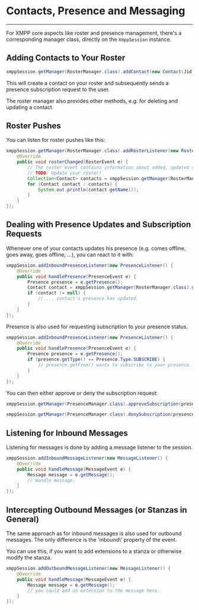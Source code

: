 # Contacts, Presence and Messaging
---

For XMPP core aspects like roster and presence management, there\'s a corresponding manager class, directly on the `XmppSession` instance.

## Adding Contacts to Your Roster

```java
xmppSession.getManager(RosterManager.class).addContact(new Contact(Jid.valueOf("juliet@example.net"), "Juliet"), true, "Hi Juliet, please add me.");
```

This will create a contact on your roster and subsequently sends a presence subscription request to the user.

The roster manager also provides other methods, e.g. for deleting and updating a contact.

## Roster Pushes

You can listen for roster pushes like this:

```java
xmppSession.getManager(RosterManager.class).addRosterListener(new RosterListener() {
    @Override
    public void rosterChanged(RosterEvent e) {
        // The roster event contains information about added, updated or deleted contacts.
        // TODO: Update your roster!
        Collection<Contact> contacts = xmppSession.getManager(RosterManager.class).getContacts();
        for (Contact contact : contacts) {
            System.out.println(contact.getName());
        }
    }
});
```

## Dealing with Presence Updates and Subscription Requests

Whenever one of your contacts updates his presence (e.g. comes offline, goes away, goes offline, ...), you can react to it with:

```java
xmppSession.addInboundPresenceListener(new PresenceListener() {
    @Override
    public void handlePresence(PresenceEvent e) {
        Presence presence = e.getPresence();
        Contact contact = xmppSession.getManager(RosterManager.class).getContact(presence.getFrom());
        if (contact != null) {
            // ... contact's presence has updated.
        }
    }
});
```

Presence is also used for requesting subscription to your presence status.

```java
xmppSession.addInboundPresenceListener(new PresenceListener() {
    @Override
    public void handlePresence(PresenceEvent e) {
        Presence presence = e.getPresence();
        if (presence.getType() == Presence.Type.SUBSCRIBE) {
            // presence.getFrom() wants to subscribe to your presence.
        }
    }
});
```

You can then either approve or deny the subscription request:

```java
xmppSession.getManager(PresenceManager.class).approveSubscription(presence.getFrom());
```

```java
xmppSession.getManager(PresenceManager.class).denySubscription(presence.getFrom());
```

## Listening for Inbound Messages

Listening for messages is done by adding a message listener to the session.

```java
xmppSession.addInboundMessageListener(new MessageListener() {
    @Override
    public void handleMessage(MessageEvent e) {
        Message message = e.getMessage();
        // Handle message.
    }
});
```

## Intercepting Outbound Messages (or Stanzas in General)

The same approach as for inbound messages is also used for outbound messages. The only difference is the \'inbound\’ property of the event.

You can use this, if you want to add extensions to a stanza or otherwise modify the stanza.

```java
xmppSession.addOutboundMessageListener(new MessageListener() {
    @Override
    public void handleMessage(MessageEvent e) {
        Message message = e.getMessage();
        // you could add an extension to the message here.
    }
});
```
